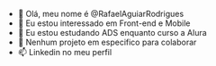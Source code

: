 - 👋 Olá, meu nome é @RafaelAguiarRodrigues
- 👀 Eu estou interessado em Front-end e Mobile
- 🌱 Eu estou estudando ADS enquanto curso a Alura
- 💞️ Nenhum projeto em especifico para colaborar
- 📫 Linkedin no meu perfil

<!---
RafaelAguiarRodrigues/RafaelAguiarRodrigues is a ✨ special ✨ repository because its `README.md` (this file) appears on your GitHub profile.
You can click the Preview link to take a look at your changes.
--->
